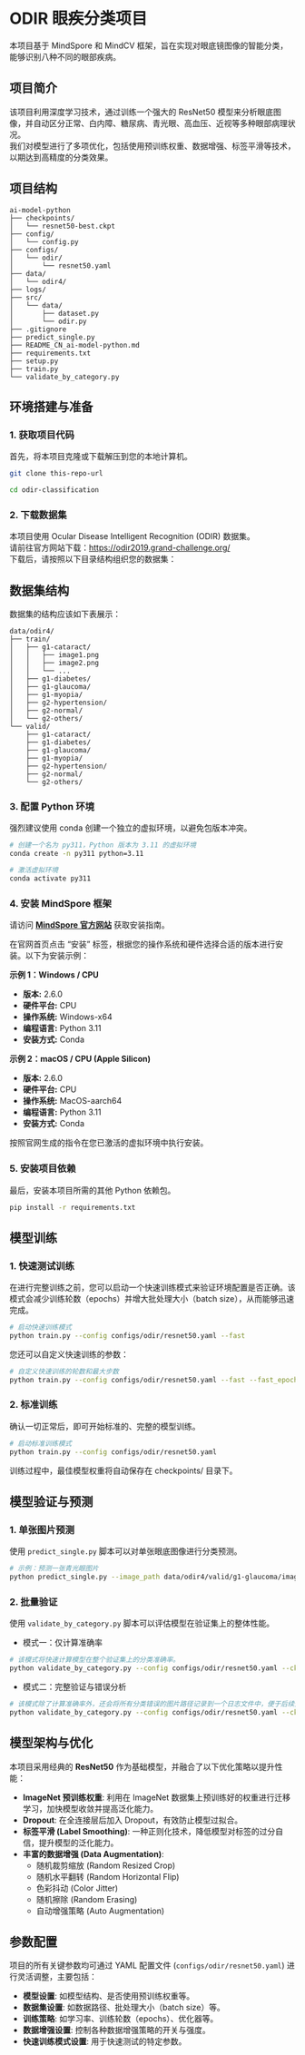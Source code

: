 # ODIR 眼疾分类项目

本项目基于 MindSpore 和 MindCV 框架，旨在实现对眼底镜图像的智能分类，能够识别八种不同的眼部疾病。

## 项目简介

该项目利用深度学习技术，通过训练一个强大的 ResNet50 模型来分析眼底图像，并自动区分正常、白内障、糖尿病、青光眼、高血压、近视等多种眼部病理状况。  
我们对模型进行了多项优化，包括使用预训练权重、数据增强、标签平滑等技术，以期达到高精度的分类效果。

## 项目结构

```
ai-model-python
├── checkpoints/
│   └── resnet50-best.ckpt
├── config/
│   └── config.py
├── configs/
│   └── odir/
│       └── resnet50.yaml
├── data/
│   └── odir4/
├── logs/
├── src/
│   └── data/
│       ├── dataset.py
│       └── odir.py
├── .gitignore
├── predict_single.py
├── README_CN_ai-model-python.md
├── requirements.txt
├── setup.py
├── train.py
└── validate_by_category.py
```

## 环境搭建与准备

### 1. 获取项目代码

首先，将本项目克隆或下载解压到您的本地计算机。

```bash
git clone this-repo-url
```
```bash
cd odir-classification
```

###  2. 下载数据集

本项目使用 Ocular Disease Intelligent Recognition (ODIR) 数据集。  
请前往官方网站下载：https://odir2019.grand-challenge.org/  
下载后，请按照以下目录结构组织您的数据集：

## 数据集结构

数据集的结构应该如下表展示：

```
data/odir4/
├── train/
│   ├── g1-cataract/
│   │   ├── image1.png
│   │   ├── image2.png
│   │   └── ...
│   ├── g1-diabetes/
│   ├── g1-glaucoma/
│   ├── g1-myopia/
│   ├── g2-hypertension/
│   ├── g2-normal/
│   └── g2-others/
└── valid/
    ├── g1-cataract/
    ├── g1-diabetes/
    ├── g1-glaucoma/
    ├── g1-myopia/
    ├── g2-hypertension/
    ├── g2-normal/
    └── g2-others/
```
### 3. 配置 Python 环境
强烈建议使用 conda 创建一个独立的虚拟环境，以避免包版本冲突。
```bash
# 创建一个名为 py311，Python 版本为 3.11 的虚拟环境
conda create -n py311 python=3.11

# 激活虚拟环境
conda activate py311
```

### 4. 安装 MindSpore 框架

请访问 **[MindSpore 官方网站](https://www.mindspore.cn/)** 获取安装指南。

在官网首页点击 “安装” 标签，根据您的操作系统和硬件选择合适的版本进行安装。以下为安装示例：

**示例 1：Windows / CPU**
* **版本:** 2.6.0
* **硬件平台:** CPU
* **操作系统:** Windows-x64
* **编程语言:** Python 3.11
* **安装方式:** Conda

**示例 2：macOS / CPU (Apple Silicon)**
* **版本:** 2.6.0
* **硬件平台:** CPU
* **操作系统:** MacOS-aarch64
* **编程语言:** Python 3.11
* **安装方式:** Conda

按照官网生成的指令在您已激活的虚拟环境中执行安装。

### 5. 安装项目依赖

最后，安装本项目所需的其他 Python 依赖包。

```bash
pip install -r requirements.txt
```


## 模型训练

### 1. 快速测试训练

在进行完整训练之前，您可以启动一个快速训练模式来验证环境配置是否正确。该模式会减少训练轮数（epochs）并增大批处理大小（batch size），从而能够迅速完成。

```bash
# 启动快速训练模式
python train.py --config configs/odir/resnet50.yaml --fast
```

您还可以自定义快速训练的参数：
```bash
# 自定义快速训练的轮数和最大步数
python train.py --config configs/odir/resnet50.yaml --fast --fast_epochs 5 --fast_max_steps 2
```

### 2. 标准训练
确认一切正常后，即可开始标准的、完整的模型训练。

```bash
# 启动标准训练模式
python train.py --config configs/odir/resnet50.yaml
```
训练过程中，最佳模型权重将自动保存在 checkpoints/ 目录下。


## 模型验证与预测
### 1. 单张图片预测
使用 `predict_single.py` 脚本可以对单张眼底图像进行分类预测。

```bash
# 示例：预测一张青光眼图片
python predict_single.py --image_path data/odir4/valid/g1-glaucoma/image13.png
```

### 2. 批量验证
使用 `validate_by_category.py` 脚本可以评估模型在验证集上的整体性能。
- 模式一：仅计算准确率

```bash
# 该模式将快速计算模型在整个验证集上的分类准确率。
python validate_by_category.py --config configs/odir/resnet50.yaml --ckpt_path checkpoints/resnet50-best.ckpt --mode accuracy_only
```

- 模式二：完整验证与错误分析

```bash
# 该模式除了计算准确率外，还会将所有分类错误的图片路径记录到一个日志文件中，便于后续分析。
python validate_by_category.py --config configs/odir/resnet50.yaml --ckpt_path checkpoints/resnet50-best.ckpt --mode full
```

## 模型架构与优化

本项目采用经典的 **ResNet50** 作为基础模型，并融合了以下优化策略以提升性能：

* **ImageNet 预训练权重**: 利用在 ImageNet 数据集上预训练好的权重进行迁移学习，加快模型收敛并提高泛化能力。
* **Dropout**: 在全连接层后加入 Dropout，有效防止模型过拟合。
* **标签平滑 (Label Smoothing)**: 一种正则化技术，降低模型对标签的过分自信，提升模型的泛化能力。
* **丰富的数据增强 (Data Augmentation)**:
   * 随机裁剪缩放 (Random Resized Crop)
   * 随机水平翻转 (Random Horizontal Flip)
   * 色彩抖动 (Color Jitter)
   * 随机擦除 (Random Erasing)
   * 自动增强策略 (Auto Augmentation)

## 参数配置
项目的所有关键参数均可通过 YAML 配置文件 (`configs/odir/resnet50.yaml`) 进行灵活调整，主要包括：

* **模型设置**: 如模型结构、是否使用预训练权重等。
* **数据集设置**: 如数据路径、批处理大小（batch size）等。
* **训练策略**: 如学习率、训练轮数（epochs）、优化器等。
* **数据增强设置**: 控制各种数据增强策略的开关与强度。
* **快速训练模式设置**: 用于快速测试的特定参数。